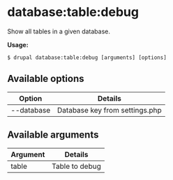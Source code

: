 # database:table:debug
Show all tables in a given database.

**Usage:**
```
$ drupal database:table:debug [arguments] [options] 
```

## Available options
Option | Details
-------|-------------
--database | Database key from settings.php

## Available arguments
Argument | Details
---------|-------------
table | Table to debug

